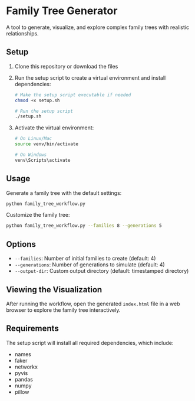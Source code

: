 # Family Tree Generator

A tool to generate, visualize, and explore complex family trees with realistic relationships.

## Setup

1. Clone this repository or download the files
2. Run the setup script to create a virtual environment and install dependencies:

   ```bash
   # Make the setup script executable if needed
   chmod +x setup.sh

   # Run the setup script
   ./setup.sh
   ```

3. Activate the virtual environment:

   ```bash
   # On Linux/Mac
   source venv/bin/activate

   # On Windows
   venv\Scripts\activate
   ```

## Usage

Generate a family tree with the default settings:

```bash
python family_tree_workflow.py
```

Customize the family tree:

```bash
python family_tree_workflow.py --families 8 --generations 5
```

## Options

- `--families`: Number of initial families to create (default: 4)
- `--generations`: Number of generations to simulate (default: 4)
- `--output-dir`: Custom output directory (default: timestamped directory)

## Viewing the Visualization

After running the workflow, open the generated `index.html` file in a web browser to explore the family tree interactively.

## Requirements

The setup script will install all required dependencies, which include:

- names
- faker
- networkx
- pyvis
- pandas
- numpy
- pillow
